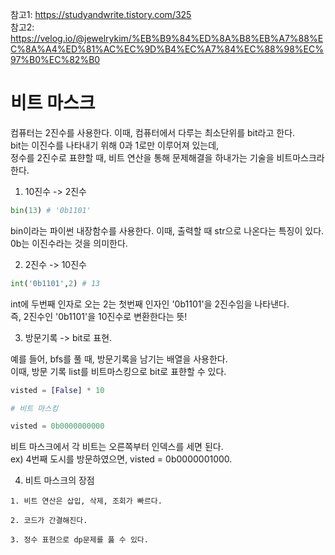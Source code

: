 참고1: https://studyandwrite.tistory.com/325  
참고2: https://velog.io/@jewelrykim/%EB%B9%84%ED%8A%B8%EB%A7%88%EC%8A%A4%ED%81%AC%EC%9D%B4%EC%A7%84%EC%88%98%EC%97%B0%EC%82%B0
# 비트 마스크
컴퓨터는 2진수를 사용한다. 이때, 컴퓨터에서 다루는 최소단위를 bit라고 한다.  
bit는 이진수를 나타내기 위해 0과 1로만 이루어져 있는데,  
정수를 2진수로 표햔할 때, 비트 연산을 통해 문제해결을 하내가는 기술을 비트마스크라 한다.  

1. 10진수 -> 2진수
``` python
bin(13) # '0b1101'
```
bin이라는 파이썬 내장함수를 사용한다. 이때, 출력할 때 str으로 나온다는 특징이 있다.  
0b는 이진수라는 것을 의미한다.  

2. 2진수 -> 10진수
``` python
int('0b1101',2) # 13
```
int에 두번째 인자로 오는 2는 첫번째 인자인 '0b1101'을 2진수임을 나타낸다.  
즉, 2진수인 '0b1101'을 10진수로 변환한다는 뜻!

3. 방문기록 -> bit로 표현. 

예를 들어, bfs를 풀 때, 방문기록을 남기는 배열을 사용한다.  
이때, 방문 기록 list를 비트마스킹으로 bit로 표햔할 수 있다.
``` python
visted = [False] * 10

# 비트 마스킹

visted = 0b0000000000
```
비트 마스크에서 각 비트는 오른쪽부터 인덱스를 세면 된다.  
ex) 4번째 도시를 방문하였으면, visted = 0b0000001000. 

4. 비트 마스크의 장점
```
1. 비트 연산은 삽입, 삭제, 조회가 빠르다.

2. 코드가 간결해진다.

3. 정수 표현으로 dp문제를 풇 수 있다.
```

